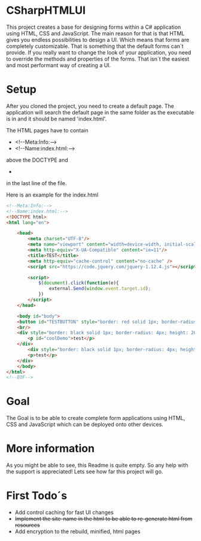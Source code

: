 # CSharpHTMLUI
This project creates a base for designing forms within a C# application using HTML, CSS and JavaScript. The main reason for that is that HTML gives you endless possibilities to design a UI. Which means that forms are completely customizable. That is something that the default forms can´t provide. If you really want to change the look of your application, you need to override the methods and properties of the forms. That isn´t the easiest and most performant way of creating a UI.

# Setup
After you cloned the project, you need to create a default page. The application will search the default page in the same folder as the executable is in and it should be named 'index.html'.

The HTML pages have to contain 
- &lt;!--Meta:Info:--&gt;
- &lt;!--Name:index.html:--&gt;

above the DOCTYPE and 
- <!--EOF-->

in the last line of the file.

Here is an example for the index.html
```html
<!--Meta:Info:-->
<!--Name:index.html:-->
<!DOCTYPE html>
<html lang="en">

    <head>
        <meta charset="UTF-8"/>
        <meta name="viewport" content="width=device-width, initial-scale=1.0"/>
        <meta http-equiv="X-UA-Compatible" content="ie=11"/>
		<title>TEST</title>
		<meta http-equiv="cache-control" content="no-cache" />
		<script src="https://code.jquery.com/jquery-1.12.4.js"></script>

        <script>
			$(document).click(function(e){
				external.Send(window.event.target.id);
            })
        </script>
    </head>

    <body id="body">
	<button id="TESTBUTTON" style="border: red solid 1px; border-radius: 2px;">Click me</button>
	<br/>
	<div style="border: black solid 1px; border-radius: 4px; height: 200px; width: 200px; background-color: grey;">
		<p id="coolDemo">test</p>
	</div>
		<div style="border: black solid 1px; border-radius: 4px; height: 200px; width: 200px; background-color: grey; margin: auto;">
		<p>test</p>
	</div>
	</body>
</html>
<!--EOF-->
```

# Goal
The Goal is to be able to create complete form applications using HTML, CSS and JavaScript which can be deployed onto other devices.

# More information
As you might be able to see, this Readme is quite empty. So any help with the support is appreciated! Lets see how far this project will go.

# First Todo´s
- Add control caching for fast UI changes
- ~~Implement the site-name in the html to be able to re-generate html from resources~~
- Add encryption to the rebuild, minified, html pages
